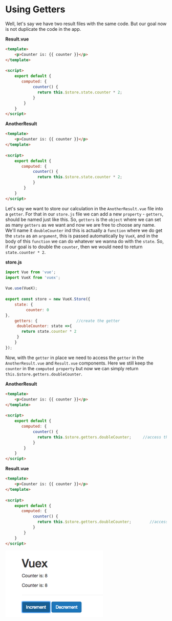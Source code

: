 # Using Getters

Well, let's say we have two result files with the same code. But our goal now is not duplicate the code in the app.

**Result.vue**

```html
<template>
    <p>Counter is: {{ counter }}</p>
</template>

<script>
    export default {
       computed: {
            counter() {
              return this.$store.state.counter * 2; 
            }
        }
    }
</script>
```
**AnotherResult**

```html
<template>
    <p>Counter is: {{ counter }}</p>
</template>

<script>
    export default {
       computed: {
            counter() {
              return this.$store.state.counter * 2; 
            }
        }
    }
</script>
```

Let's say we want to store our calculation in the `AnotherResult.vue` file into a `getter`. For that in our `store.js` file we can add a new `property`  - `getters`, should be named just like this. So, `getters` is the `object` where we can set as many `getters` as we want and now we are free to choose any name. We'll name it `doubleCounter` ind this is actually a `function` where we do get the `state` as an `argument`, this is passed automatically by `VueX`, and in the body of this `function` we can do whatever we wanna do with the `state`. So, if our goal is to double the `counter`, then we would need to return `state.counter * 2`. 

**store.js**

```js
import Vue from 'vue';          
import VueX from 'vuex';

Vue.use(VueX);  

export const store = new VueX.Store({              
    state: {
         counter: 0           
},
    getters: {                 //create the getter 
     doubleCounter: state =>{
       return state.counter * 2         
     }
    }
});            
```
Now, with the `getter` in place we need to access the `getter` in the `AnotherResult.vue` and `Result.vue` components. Here we still keep the `counter` in the `computed property` but now we can simply return `this.$store.getters.doubleCounter`. 

**AnotherResult**

```html
<template>
    <p>Counter is: {{ counter }}</p>
</template>

<script>
    export default {
       computed: {
            counter() {
              return this.$store.getters.doubleCounter;     //access the getter 
            }
        }
    }
</script>
```

**Result.vue**

```html
<template>
    <p>Counter is: {{ counter }}</p>
</template>

<script>
    export default {
       computed: {
            counter() {
              return this.$store.getters.doubleCounter;        //access the getter
            }
        }
    }
</script>
```

![using-getters](./using-getters.png)

